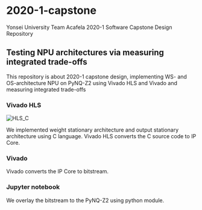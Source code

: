 # 2020-1-capstone
Yonsei University Team Acafela 2020-1 Software Capstone Design Repository

## Testing NPU architectures via measuring integrated trade-offs
This repository is about 2020-1 capstone design, implementing WS- and OS-architecture NPU on PyNQ-Z2 using Vivado HLS and Vivado and measuring integrated trade-offs

### Vivado HLS

![HLS_C](https://user-images.githubusercontent.com/49740083/84996254-f8bc1b00-b187-11ea-876f-6f6d94aa2a82.JPG "weight stationary architecture implemeted by C in Vivado HLS")

We implemented weight stationary architecture and output stationary architecture using C language. Vivado HLS converts the C source code to IP Core.
### Vivado
Vivado converts the IP Core to bitstream. 
### Jupyter notebook
We overlay the bitstream to the PyNQ-Z2 using python module.

